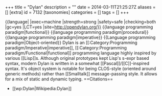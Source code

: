 +++
title = "Dylan"
description = ""
date = 2014-03-11T21:25:27Z
aliases = []
[extra]
id = 7132
[taxonomies]
categories = []
tags = []
+++

{{language|
|exec=machine
|strength=strong
|safety=safe
|checking=both
|gc=yes
|LCT=yes
|site=http://opendylan.org/}}
{{language programming paradigm|functional}}
{{language programming paradigm|procedural}}
{{language programming paradigm|imperative}}
{{Language programming paradigm|Object-oriented}}
Dylan is an [[:Category:Programming paradigm/Imperative|imperative]], [[:Category:Programming paradigm/Functional|functional]] programming language highly inspired by various [[Lisp]]s. Although original prototypes kept Lisp's s-expr based syntax, modern Dylan is written in a somewhat [[Pascal]]/[[C]]-inspired syntax. It's object system is notable for being CLOS-style (oriented around generic methods) rather than [[Smalltalk]] message-passing style. It allows for a mix of static and dynamic typing.
==Citations==
* [[wp:Dylan|Wikipedia:Dylan]]
